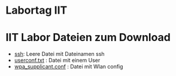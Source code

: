 # Labortag IIT 

# IIT Labor Dateien zum Download 

- [ssh](files/ssh): Leere Datei mit Dateinamen ssh 
- [userconf.txt](files/userconf.txt) : Datei mit einem User 
- [wpa_supplicant.conf](files/wpa_supplicant.conf) : Datei mit Wlan config 

